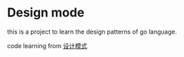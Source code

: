 # Design mode

this is a project to learn the design patterns of go language.

code learning from [设计模式](https://refactoringguru.cn/)